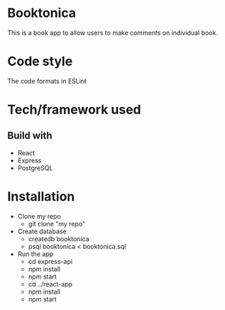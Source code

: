 # Booktonica
This is a book app to allow users to make comments on individual book.

# Code style
The code formats in ESLint 

# Tech/framework used

## Build with
  * React
  * Express
  * PostgreSQL
  
# Installation
  * Clone my repo <br/>
     - git clone "my repo"
  * Create database <br/>
     - createdb booktonica
     - psql booktonica < booktonica.sql
  * Run the app <br/>
     - cd express-api
     - npm install
     - npm start
     - cd ../react-app
     - npm install
     - npm start
